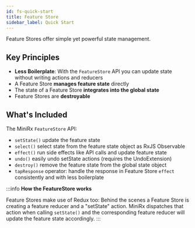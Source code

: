 ```yaml
---
id: fs-quick-start
title: Feature Store
sidebar_label: Quick Start
---
```


Feature Stores offer simple yet powerful state management.

## Key Principles
- **Less Boilerplate**: With the `FeatureStore` API you can update state without writing actions and reducers
- A Feature Store **manages feature state** directly
- The state of a Feature Store **integrates into the global state**
- Feature Stores are **destroyable**

## What's Included
The MiniRx `FeatureStore` API:
- `setState()` update the feature state
- `select()` select state from the feature state object as RxJS Observable
- `effect()` run side effects like API calls and update feature state
- `undo()` easily undo setState actions (requires the UndoExtension)
- `destroy()` remove the feature state from the global state object
- `tapResponse` operator: handle the response in Feature Store `effect` consistently and with less boilerplate

:::info
**How the FeatureStore works**

Feature Stores make use of Redux too: Behind the scenes a Feature Store is creating a feature reducer and a "setState" action. MiniRx dispatches that action when calling `setState()` and the corresponding feature reducer will update the feature state accordingly.
:::
